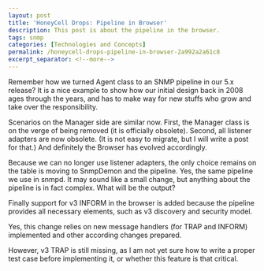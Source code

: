 ```yaml
---
layout: post
title: 'HoneyCell Drops: Pipeline in Browser'
description: This post is about the pipeline in the browser.
tags: snmp
categories: [Technologies and Concepts]
permalink: /honeycell-drops-pipeline-in-browser-2a992a2a61c8
excerpt_separator: <!--more-->
---
```

Remember how we turned Agent class to an SNMP pipeline in our 5.x release? It is a nice example to show how our initial design back in 2008 ages through the years, and has to make way for new stuffs who grow and take over the responsibility.
<!--more-->

Scenarios on the Manager side are similar now. First, the Manager class is on the verge of being removed (it is officially obsolete). Second, all listener adapters are now obsolete. (It is not easy to migrate, but I will write a post for that.) And definitely the Browser has evolved accordingly.

Because we can no longer use listener adapters, the only choice remains on the table is moving to SnmpDemon and the pipeline. Yes, the same pipeline we use in snmpd. It may sound like a small change, but anything about the pipeline is in fact complex. What will be the output?

Finally support for v3 INFORM in the browser is added because the pipeline provides all necessary elements, such as v3 discovery and security model.

Yes, this change relies on new message handlers (for TRAP and INFORM) implemented and other according changes prepared.

However, v3 TRAP is still missing, as I am not yet sure how to write a proper test case before implementing it, or whether this feature is that critical.
